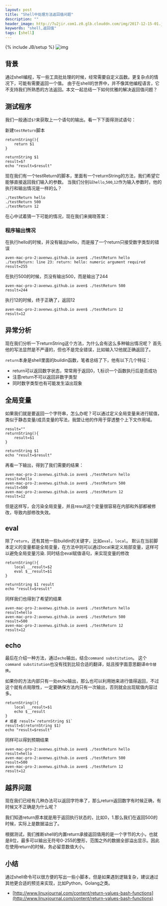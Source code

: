```yaml
---
layout: post
title: "Shell中处理方法返回值问题"
description: ""
header_image: http://7u2jir.com1.z0.glb.clouddn.com/img/2017-12-15-01.jpg
keywords: "shell,返回值"
tags: [shell]
---
```

{% include JB/setup %}
![img](http://7u2jir.com1.z0.glb.clouddn.com/img/2017-12-15-01.jpg)

## 背景

通过shell编程，写一些工具批处理的时候，经常需要自定义函数。更复杂点的情况下，可能有需要返回一个值。
由于在shell的世界中，并不像其他编程语言，它不支持我们所熟悉的方法返回。本文一起总结一下如何优雅的解决返回值问题？

## 测试程序

我们一般通过`$?`来获取上一个语句的输出。看一下下面得测试语句：

新建`testReturn`脚本

```shell
returnString(){
	return $1
}

returnString $1
result=$?
echo "result=$result"
```

现在我们有一个testReturn的脚本，里面有一个returnString的方法，我们希望它能够直接返回我们输入的参数。
当我们分别以`hello`,`500`,`12`作为输入参数时，他的执行和输出情况是一样的么？

```
./testReturn hello
./testReturn 500
./testReturn 12
```

在心中试着猜一下可能的情况，现在我们来揭晓答案：

### 程序输出情况

在执行hello的时候，并没有输出hello，而是报了一个return只接受数字类型的错误

```
aven-mac-pro-2:avenwu.github.io aven$ ./testReturn hello
./testReturn: line 23: return: hello: numeric argument required
result=255
```

在执行500的时候，页没有输出500，而是输出了244

```
aven-mac-pro-2:avenwu.github.io aven$ ./testReturn 500
result=244
```

执行12的时候，终于正确了，返回12

```
aven-mac-pro-2:avenwu.github.io aven$ ./testReturn 12
result=12
```
## 异常分析

现在我们分析一下returnString这个方法，为什么会有这么多种输出情况呢？
首先他的写法显然是不严谨的，但也不是完全错误，比如输入12他就正确返回了。

`return`本身是shell里面的buildin函数，笔者总结了下，他有以下几个特征：

* return可以返回数字状态，常常用于返回0，1,标识一个函数执行后是否成功
* 注意return不可以返回非数字类型
* 同时数字类型也有可能发生溢出现象

## 全局变量

如果我们就是要返回一个字符串，怎么办呢？可以通过定义全局变量来进行赋值，类似于静态变量/成员变量的写法，我盟让他的作用于穿透整个上下文作用域。

```shell
result=""
returnString(){
	result=$1
}

returnString $1
echo "result=$result"
```

再看一下输出，得到了我们需要的结果：

```shell
aven-mac-pro-2:avenwu.github.io aven$ ./testReturn hello
result=hello
aven-mac-pro-2:avenwu.github.io aven$ ./testReturn 500
result=500
aven-mac-pro-2:avenwu.github.io aven$ ./testReturn 12
result=12
```
但是这样写，会污染全局变量，并且result这个变量很容易在内部和外部都被修改，导致内部修改失效。

## eval

除了`return`，还有其他一些buildin的关键字，比如`eval`，`local`。
默认在当前脚本定义的变量都是全局变量，在方法中则可以通过local来定义局部变量，这样可以避免全局变量污染.
同时结合eval赋值语句，来实现变量的修改

```shell
returnString(){
	local __result=$2
	eval $__result=$1
}

returnString $1 result
echo "result=$result"
```

同样我们也得到了希望的结果

```
aven-mac-pro-2:avenwu.github.io aven$ ./testReturn hello
result=hello
aven-mac-pro-2:avenwu.github.io aven$ ./testReturn 500
result=500
aven-mac-pro-2:avenwu.github.io aven$ ./testReturn 12
result=12
```

## echo

最后在介绍一种方法，通过`echo`输出，结合`command substitution`。
这个`command substitution`也没有找到比较合适的翻译，姑且按字面意思翻译`命令替换`。

如果你的方法内部只有一处echo输出，那么也可以利用她来进行值得返回，不过这个就有点局限性，一定要确保方法内只有一次输出，否则就会出现赋值内容过多。

```shell
returnString(){
	local __result=$1
	echo $__result
}
# 或者 result=`returnString $1`
result=$(returnString $1)
echo "result=$result"
```

同样可以得到预期结果

```
aven-mac-pro-2:avenwu.github.io aven$ ./testReturn hello
result=hello
aven-mac-pro-2:avenwu.github.io aven$ ./testReturn 500
result=500
aven-mac-pro-2:avenwu.github.io aven$ ./testReturn 12
result=12
```

## 越界问题

现在我们已经有几种办法可以返回字符串了，那么return返回数字有时候正确，有时候又不正确是为什么呢？

我们知道return原本就是用于返回执行状态的，比如0，1.那么我们在返回500的时候，实际上是数据溢出了。

根据测试，我们推断shell的内置return承接返回值用的是一个字节的大小，也就是8位，最多可以输出无符号0-255的整形，范围之外的数据全部溢出显示。因此在使用return的时候，务必留意数值大小。

## 小结

通过shell命令可以很方便的写出一些小脚本，但是如果遇到逻辑复杂，建议通过其他更合适的预览来实现，比如Python，Golang之类。

* [http://www.linuxjournal.com/content/return-values-bash-functions](http://www.linuxjournal.com/content/return-values-bash-functions)